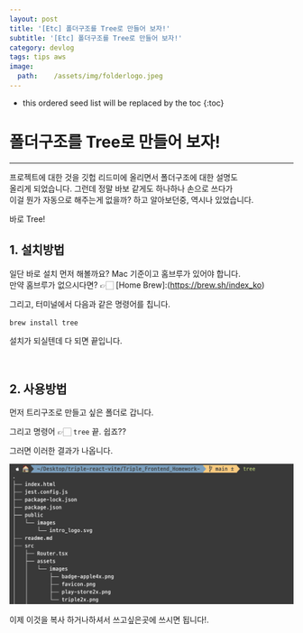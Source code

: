 ```yaml
---
layout: post
title: '[Etc] 폴더구조를 Tree로 만들어 보자!'
subtitle: '[Etc] 폴더구조를 Tree로 만들어 보자!'
category: devlog
tags: tips aws
image:
  path:    /assets/img/folderlogo.jpeg
---
```


<!-- more -->

* this ordered seed list will be replaced by the toc
{:toc}  

# 폴더구조를 Tree로 만들어 보자!  
---

프로젝트에 대한 것을 깃헙 리드미에 올리면서 폴더구조에 대한 설명도  
올리게 되었습니다. 그런데 정말 바보 같게도 하나하나 손으로 쓰다가  
이걸 뭔가 자동으로 해주는게 없을까? 하고 알아보던중, 역시나 있었습니다.  

바로 Tree!  
 
## 1. 설치방법
일단 바로 설치 먼저 해볼까요? Mac 기준이고 홈브루가 있어야 합니다.  
만약 홈브루가 없으시다면? 👉🏻 [Home Brew]:(https://brew.sh/index_ko)  

그리고, 터미널에서 다음과 같은 명령어를 칩니다.  

`brew install tree`  

설치가 되실텐데 다 되면 끝입니다.  

<br/>

## 2. 사용방법

먼저 트리구조로 만들고 싶은 폴더로 갑니다.  

그리고 명령어 👉🏻 `tree` 끝. 쉽죠??  

그러면 이러한 결과가 나옵니다.  

![](../../../assets/img/tips/2022-07-01-tree/tree.png)  

이제 이것을 복사 하거나하셔서 쓰고싶은곳에 쓰시면 됩니다!.  
